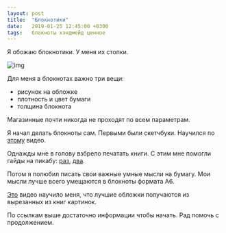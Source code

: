 ```yaml
---
layout: post
title:  "Блокнотики"
date:   2019-01-25 12:45:00 +0300
tags:   блокноты хэндмейд ценное
---
```


Я обожаю блокнотики. У меня их стопки. 

![img](https://pp.userapi.com/c850336/v850336837/a7a7b/9AhGFCNpDNg.jpg)

Для меня в блокнотах важно три вещи:
- рисунок на обложке 
- плотность и цвет бумаги 
- толщина блокнота

Магазинные почти никогда не проходят по всем параметрам. 

Я начал делать блокноты сам. Первыми были скетчбуки. Научился по [этому](https://m.youtube.com/watch?v=S2FRKbQI2kY) видео. 

Однажды мне в голову взбрело печатать книги. С этим мне помогли гайды на пикабу: [раз](https://pikabu.ru/story/kniga_svoimi_rukami_1956038), [два](https://pikabu.ru/story/gayd_po_sozdaniyu_knigi_4874626). 

Потом я полюбил писать свои важные умные мысли на бумагу. Мои мысли лучше всего умещаются в блокноты формата А6. 

[Это](https://youtu.be/H6A1VB99eRo) видео научило меня, что лучшие обложки получаются из вырезанных из книг картинок. 

По ссылкам выше достаточно информации чтобы начать. Рад помочь с продолжением.
